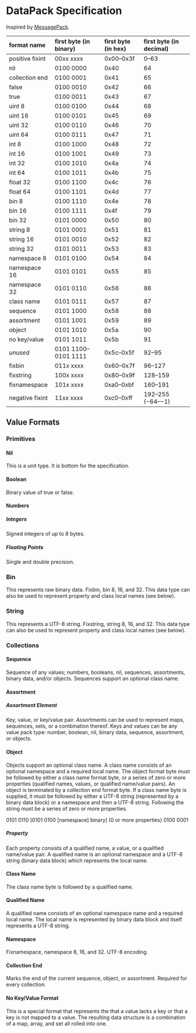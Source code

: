 # DataPack Specification

Inspired by [MessagePack](https://msgpack.org).

format name | first byte (in binary) | first byte (in hex) | first byte (in decimal)
:----------- | :---------------------- | :------------------- | :-
positive fixint | 00xx xxxx | 0x00–0x3f | 0–63
nil | 0100 0000 | 0x40 | 64
collection end | 0100 0001 | 0x41 | 65
false | 0100 0010 | 0x42 | 66
true | 0100 0011 | 0x43 | 67
uint 8 | 0100 0100 | 0x44 | 68
uint 16 | 0100 0101 | 0x45 | 69
uint 32 | 0100 0110 | 0x46 | 70
uint 64 | 0100 0111 | 0x47 | 71
int 8 | 0100 1000 | 0x48 | 72
int 16 | 0100 1001 | 0x49 | 73
int 32 | 0100 1010 | 0x4a | 74
int 64 | 0100 1011 | 0x4b | 75
float 32 | 0100 1100 | 0x4c | 76
float 64 | 0100 1101 | 0x4d | 77
bin 8 | 0100 1110 | 0x4e | 78
bin 16 | 0100 1111 | 0x4f | 79
bin 32 | 0101 0000 | 0x50 | 80
string 8 | 0101 0001 | 0x51 | 81
string 16 | 0101 0010 | 0x52 | 82
string 32 | 0101 0011 | 0x53 | 83
namespace 8 | 0101 0100 | 0x54 | 84
namespace 16 | 0101 0101 | 0x55 | 85
namespace 32 | 0101 0110 | 0x56 | 86
class name | 0101 0111 | 0x57 | 87
sequence | 0101 1000 | 0x58 | 88
assortment | 0101 1001 | 0x59 | 89
object | 0101 1010 | 0x5a | 90
no key/value | 0101 1011 | 0x5b | 91
*unused* | 0101 1100–0101 1111 | 0x5c–0x5f | 92–95
fixbin | 011x xxxx | 0x60–0x7f | 96–127
fixstring | 100x xxxx | 0x80–0x9f | 128–159
fixnamespace | 101x xxxx | 0xa0–0xbf | 160–191
negative fixint | 11xx xxxx | 0xc0–0xff | 192–255 (−64–−1)

## Value Formats
### Primitives
#### Nil
This is a unit type.  It is bottom for the specification.
#### Boolean
Binary value of true or false.
#### Numbers
##### Integers
Signed integers of up to 8 bytes.
##### Floating Points
Single and double precision.
### Bin
This represents raw binary data.  Fixbin, bin 8, 16, and 32.  This data type can also be used to represent property and class local names (see below).
### String
This represents a UTF-8 string.  Fixstring, string 8, 16, and 32.  This data type can also be used to represent property and class local names (see below).
### Collections
#### Sequence
Sequence of any values; numbers, booleans, nil, sequences, assortments, binary data, and/or objects.  Sequences support an optional class name.
#### Assortment
##### Assortment Element
Key, value, or key/value pair.  Assortments can be used to represent maps, sequences, sets, or a combination thereof.  Keys and values can be any value pack type: number, boolean, nil, binary data, sequence, assortment, or objects.
#### Object
Objects support an optional class name.  A class name consists of an optional namespace and a required local name.  The object format byte must be followed by either a class name format byte, or a series of zero or more properties (qualified names, values, or qualified name/value pairs).  An object is terminated by a collection end format byte.  If a class name byte is supplied, it must be followed by either a UTF-8 string (represented by a binary data block) or a namespace and then a UTF-8 string.  Following the string must be a series of zero or more properties.

0101 0110 [0101 0100 [namespace] binary] (0 or more properties) 0100 0001
##### Property
Each property consists of a qualified name, a value, or a qualified name/value pair.  A qualified name is an optional namespace and a UTF-8 string (binary data block) which represents the local name.
#### Class Name
The class name byte is followed by a qualified name.
#### Qualified Name
A qualified name consists of an optional namespace name and a required local name.  The local name is represented by binary data block and itself represents a UTF-8 string.
#### Namespace
Fixnamespace, namespace 8, 16, and 32. UTF-8 encoding.
#### Collection End
Marks the end of the current sequence, object, or assortment.  Required for every collection.
#### No Key/Value Format
This is a special format that represents the that a value lacks a key or that a key is not mapped to a value. The resulting data structure is a combination of a map, array, and set all rolled into one.
